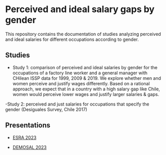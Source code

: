 # Perceived and ideal salary gaps by gender

This repository contains the documentation of studies analyzing perceived and ideal salaries for different occupations according to gender.

## Studies

- Study 1: comparison of perceived and ideal salaries by gender for the occupations of a factory line worker and a general manager with CHilean ISSP data for 1999, 2009 & 2019. We explore whether men and women perceive and justify wages differently. Based on a rational approach, we expect that in a country with a high salary gap like Chile, women would perceive lower wages and justify larger salaries & gaps.

-Study 2: perceived and just salaries for occupations that specify the gender (Desiguales Survey, Chile 2017)

## Presentations

- [ESRA 2023](https://justicia-distributiva.github.io/brechas-genero/presentations/ESRA2023/ESRA2023.html)

- [DEMOSAL 2023](https://justicia-distributiva.github.io/brechas-genero/presentations/DEMOSAL2023/DEMOSAL2023.html)